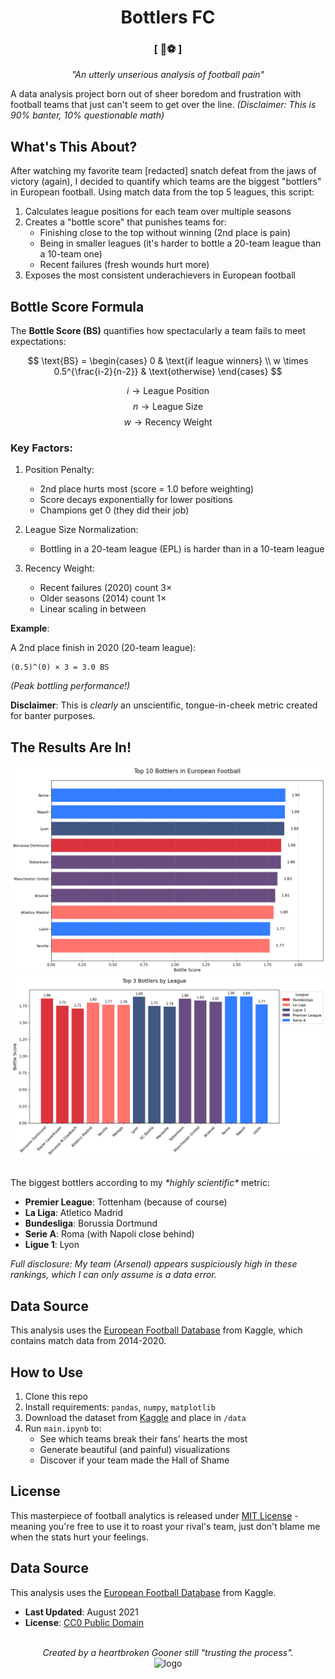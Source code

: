 <div align="center">
    <h1>Bottlers FC</h1>
    <h3>[ 🍾⚽ ]</h3>
    <p><em>"An utterly unserious analysis of football pain"</em></p>
</div>

A data analysis project born out of sheer boredom and frustration with football teams that just can't seem to get over the line. _(Disclaimer: This is 90% banter, 10% questionable math)_

## What's This About?

After watching my favorite team [redacted] snatch defeat from the jaws of victory (again), I decided to quantify which teams are the biggest "bottlers" in European football. Using match data from the top 5 leagues, this script:

1. Calculates league positions for each team over multiple seasons
2. Creates a "bottle score" that punishes teams for:
   - Finishing close to the top without winning (2nd place is pain)
   - Being in smaller leagues (it's harder to bottle a 20-team league than a 10-team one)
   - Recent failures (fresh wounds hurt more)
3. Exposes the most consistent underachievers in European football

## Bottle Score Formula

The **Bottle Score (BS)** quantifies how spectacularly a team fails to meet expectations:

$$
\text{BS} = \begin{cases}
0 & \text{if league winners} \\
w \times 0.5^{\frac{i-2}{n-2}} & \text{otherwise}
\end{cases}
$$

$$i \rightarrow \text{League Position}$$
$$n \rightarrow \text{League Size}$$
$$w \rightarrow \text{Recency Weight}$$

### Key Factors:

1. Position Penalty:

   - 2nd place hurts most (score = 1.0 before weighting)
   - Score decays exponentially for lower positions
   - Champions get 0 (they did their job)

2. League Size Normalization:

   - Bottling in a 20-team league (EPL) is harder than in a 10-team league

3. Recency Weight:

   - Recent failures (2020) count 3×
   - Older seasons (2014) count 1×
   - Linear scaling in between

**Example**:

A 2nd place finish in 2020 (20-team league):

```
(0.5)^(0) × 3 = 3.0 BS
```

_(Peak bottling performance!)_

**Disclaimer**:
This is _clearly_ an unscientific, tongue-in-cheek metric created for banter purposes.

## The Results Are In!

<div style="display: flex; flex-wrap: wrap; justify-content: center; gap: 2px; margin-top: 1rem;" align="center">
    <img width="600" alt="Top 10 Bottlers" src="output/visualizations/top10_bottlers.png" />
    <img width="600" alt="Top 3 Bottlers by League" src="output/visualizations/top3_bottlers_by_league.png" />
</div>
<br>

The biggest bottlers according to my _\*highly scientific\*_ metric:

- **Premier League**: Tottenham (because of course)
- **La Liga**: Atletico Madrid
- **Bundesliga**: Borussia Dortmund
- **Serie A**: Roma (with Napoli close behind)
- **Ligue 1**: Lyon

_Full disclosure: My team (Arsenal) appears suspiciously high in these rankings, which I can only assume is a data error._

## Data Source

This analysis uses the [European Football Database](https://www.kaggle.com/datasets/technika148/football-database) from Kaggle, which contains match data from 2014-2020.

## How to Use

1. Clone this repo
2. Install requirements: `pandas`, `numpy`, `matplotlib`
3. Download the dataset from [Kaggle](https://www.kaggle.com/datasets/technika148/football-database) and place in `/data`
4. Run `main.ipynb` to:
   - See which teams break their fans' hearts the most
   - Generate beautiful (and painful) visualizations
   - Discover if your team made the Hall of Shame

## License

This masterpiece of football analytics is released under [MIT License](./LICENSE) - meaning you're free to use it to roast your rival's team, just don't blame me when the stats hurt your feelings.

## Data Source

This analysis uses the [European Football Database](https://www.kaggle.com/datasets/technika148/football-database) from Kaggle.

- **Last Updated**: August 2021
- **License**: [CC0 Public Domain](https://creativecommons.org/publicdomain/zero/1.0/)

<br />
<div align="center">
    <i>Created by a heartbroken Gooner still "trusting the process".</i><br />
    <img width="330" height="420" alt="logo" src="https://github.com/user-attachments/assets/d11d9050-ebcc-4ff9-8392-d35dd7f509de" />
</div>
